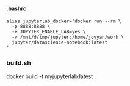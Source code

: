 
#### .bashrc
```
alias jupyterlab_docker='docker run --rm \
  -p 8888:8888 \
  -e JUPYTER_ENABLE_LAB=yes \
  -v /mnt/d/tmp/jupyter:/home/jovyan/work \
  jupyter/datascience-notebook:latest
'
```

### build.sh

docker build -t myjupyterlab:latest .

